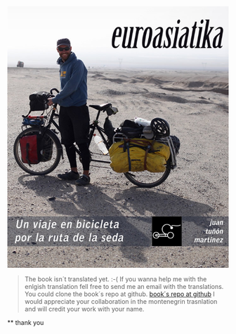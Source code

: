 ![Alt text](cover.jpg "the euroasiatika book")

> The book isn´t translated yet.  :-(
> If you wanna help me with the enlgish translation fell free to send me an email with the translations.
> You could clone the book´s repo at github. [book´s repo at github](https://github.com/primerproyecto/euroasiatika-el-libro)
> I would appreciate your collaboration in the montenegrin trasnlation and will credit your work with your name.

** thank you
